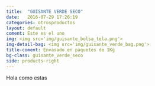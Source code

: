 ```yaml
---
title:  "GUISANTE VERDE SECO"
date:   2016-07-29 17:26:19
categories: otrosproductos
layout: default
coment: Este es el uno
img: <img src='img/guisante_bolsa_tela.png'>
img-detail-bag: <img src='img/guisante_verde_bag.png'>
title-coment: Envasado en paquetes de 1Kg
bg-class: guisante_verde_seco 
side: products-right
---
```


Hola como estas